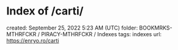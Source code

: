 # Index of /carti/

created: September 25, 2022 5:23 AM (UTC)
folder: BOOKMRKS-MTHRFCKR / PIRACY-MTHRFCKR / Indexes
tags: indexes
url: https://enryo.ro/carti